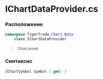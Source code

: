 
# IChartDataProvider.cs
### Расположение
```csharp
namespace TigerTrade.Chart.Data  
    class IChartDataProvider
```

> Описание

### Синтаксис
```csharp
IChartSymbol Symbol { get; }
```
